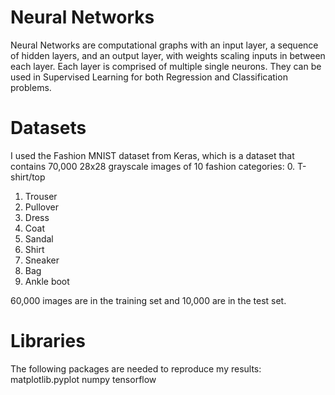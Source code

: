 # Neural Networks

Neural Networks are computational graphs with an input layer, a sequence of hidden layers, and an output layer, with weights scaling inputs in between each layer. Each layer is comprised of multiple single neurons. They can be used in Supervised Learning for both Regression and Classification problems.

# Datasets

I used the Fashion MNIST dataset from Keras, which is a dataset that contains 70,000 28x28 grayscale images of 10 fashion categories:
0.  T-shirt/top
1.	Trouser
2.	Pullover
3.	Dress
4.	Coat
5.	Sandal
6.	Shirt
7.	Sneaker
8.	Bag
9.	Ankle boot

60,000 images are in the training set and 10,000 are in the test set.

# Libraries

The following packages are needed to reproduce my results:
matplotlib.pyplot
numpy
tensorflow